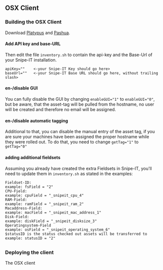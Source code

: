 ## OSX Client

### Building the OSX Client



Download [Platypus](https://github.com/sveinbjornt/Platypus) and [Pashua](https://github.com/BlueM/Pashua). 

#### Add API key and base-URL

Then edit the file `inventory.sh` to contain the api-key and the Base-Url of your Snipe-IT installation.
```
apiKey=""    <-your Snipe-IT Key should go here>
baseUrl=""   <-your Snipe-IT Base URL should go here, without trailing slash>
```
#### en-/disable GUI
You can fully disable the GUI by changing `enableGUI="1"` to `enableGUI="0"`, but be aware, that the asset-tag will be pulled from the hostname, no user will be created and therefore no email will be assigned.
#### en-/disable automatic tagging
Additional to that, you can disable the manual entry of the asset tag, if you are sure your machines have been assigned the proper hostname while they were rolled out. To do that, you need to change `getTag="1"` to `getTag="0"`

#### adding additional fieldsets
Assuming you already have created the extra Fieldsets in Snipe-IT, you'll need to update them in `inventory.sh` as stated in the examples:

```
Fieldset-ID:
example: fsField = "2"
CPU-Field:
example: cpuField = "_snipeit_cpu_4"
RAM-Field:
example: ramField = "_snipeit_ram_2"
Macaddress-Field:
example: macField = "_snipeit_mac_address_1"
Disk-Field:
example: diskField = "_snipeit_disksize_3"
Operatingsystem-Field	
example: osField = "_snipeit_operating_system_6"
$statusID is the status checked out assets will be transferred to
example: statusID = "2"				
```
## 

### Deploying the client



The OSX client 

